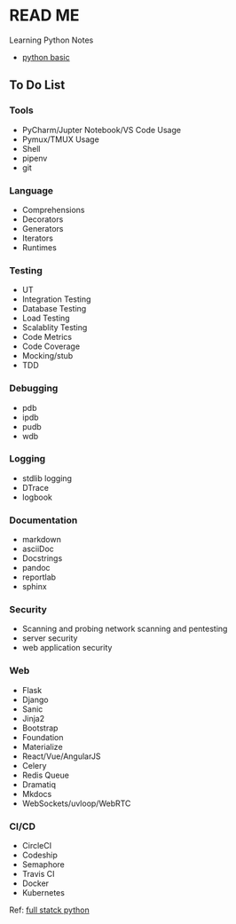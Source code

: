 # READ ME

Learning Python Notes

- [python basic](https://gitpitch.com/allroundtesters/Python-Steps/pybasic)

## To Do List

### Tools

- PyCharm/Jupter Notebook/VS Code Usage
- Pymux/TMUX Usage
- Shell
- pipenv
- git

### Language

- Comprehensions
- Decorators
- Generators
- Iterators
- Runtimes

### Testing

- UT
- Integration Testing
- Database Testing
- Load Testing
- Scalablity Testing
- Code Metrics
- Code Coverage
- Mocking/stub
- TDD

### Debugging

- pdb
- ipdb
- pudb
- wdb

### Logging

- stdlib logging
- DTrace
- logbook

### Documentation

- markdown
- asciiDoc
- Docstrings
- pandoc
- reportlab
- sphinx

### Security

- Scanning and probing network scanning and pentesting
- server security
- web application security

### Web 
- Flask
- Django
- Sanic
- Jinja2
- Bootstrap
- Foundation
- Materialize
- React/Vue/AngularJS
- Celery
- Redis Queue
- Dramatiq
- Mkdocs
- WebSockets/uvloop/WebRTC


### CI/CD

- CircleCI
- Codeship
- Semaphore
- Travis CI
- Docker
- Kubernetes

Ref: [full statck python](https://www.fullstackpython.com/table-of-contents.html)

